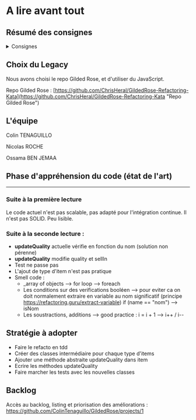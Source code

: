 # A lire avant tout
## Résumé des consignes
<details>
<summary>Consignes</summary>

- Appliquer les principes de Clean Code sur le Gilded Rose ou le Trivia (au choix)

    - https://github.com/ChrisHeral/GildedRose-Refactoring-Kata

    - https://github.com/ChrisHeral/trivia  

- Choisir un binôme différent de la semaine dernière
- Choisir un des 2 katas
- Appréhender ce code pour la 1e fois
- Quelle stratégie adopter pour le refactorer sans douleur ?
- Lister les améliorations possibles (fichier texte ou autre)
- Les prioriser par ordre de facilité
- Les traiter dans l’ordre en faisant des micro-commits pour chaque avancée
- Pusher sur un repo Git au plus tard dimanche soir</details>



## Choix du Legacy
Nous avons choisi le repo Gilded Rose, et d'utiliser du JavaScript.

Repo Gilded Rose : [https://github.com/ChrisHeral/GildedRose-Refactoring-Kata](https://github.com/ChrisHeral/GildedRose-Refactoring-Kata "Repo Gilded Rose")

## L'équipe
Colin TENAGUILLO

Nicolas ROCHE

Ossama BEN JEMAA

## Phase d'appréhension du code (état de l'art)
_______
### Suite à la première lecture
Le code actuel n'est pas scalable, pas adapté pour l'intégration continue. Il n'est pas SOLID. Peu lisible.

### Suite à la seconde lecture :
- **updateQuality** actuelle vérifie en fonction du nom (solution non pérenne)
- **updateQuality** modifie quality et sellIn
- Test ne passe pas
- L'ajout de type d'item n'est pas pratique
- Smell code :
    - _array of objects --> for loop --> foreach 
    - Les conditions sur des verifications booléen --> pour eviter ca on doit normalement extraire en variable au nom significatif (principe https://refactoring.guru/extract-variable) 
if (name == "nom") --> isNom 
    - Les soustractions, additions --> good practice : i = i + 1 --> i++ / i--

## Stratégie à adopter
- Faire le refacto en tdd
- Créer des classes intermédiaire pour chaque type d'items
- Ajouter une méthode abstraite updateQuality dans item
- Ecrire les méthodes updateQuality
- Faire marcher les tests avec les nouvelles classes

## Backlog
Accès au backlog, listing et priorisation des améliorations :
https://github.com/ColinTenaguillo/GildedRose/projects/1








